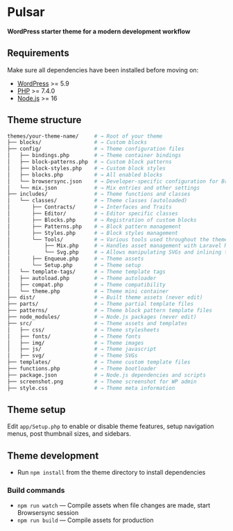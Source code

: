 # Pulsar

<p>
  <strong>WordPress starter theme for a modern development workflow</strong>
</p>

## Requirements

Make sure all dependencies have been installed before moving on:

- [WordPress](https://wordpress.org/) >= 5.9
- [PHP](https://secure.php.net/manual/en/install.php) >= 7.4.0
- [Node.js](http://nodejs.org/) >= 16

## Theme structure

```sh
themes/your-theme-name/     # → Root of your theme
├── blocks/                 # → Custom blocks
├── config/                 # → Theme configuration files
│   ├── bindings.php        # → Theme container bindings
│   ├── block-patterns.php  # → Custom block patterns
│   ├── block-styles.php    # → Custom block styles
│   ├── blocks.php          # → All enabled blocks
│   └── browsersync.json    # → Developer-specific configuration for BrowserSync (if wanted)
│   └── mix.json            # → Mix entries and other settings
├── includes/               # → Theme functions and classes
│   └── classes/            # → Theme classes (autoloaded)
│       ├── Contracts/      # → Interfaces and Traits
│       ├── Editor/         # → Editor specific classes
│       ├── Blocks.php      # → Registration of custom blocks
│       ├── Patterns.php    # → Block pattern management
│       ├── Styles.php      # → Block styles management
│       └── Tools/          # → Various tools used throughout the theme
│           ├── Mix.php     # → Handles asset management with Laravel Mix
│           └── Svg.php     # → Allows manipulating SVGs and inlining them
│       ├── Enqueue.php     # → Theme assets
│       └── Setup.php       # → Theme setup
│   └── template-tags/      # → Theme template tags
│   ├── autoload.php        # → Theme autoloader
│   ├── compat.php          # → Theme compatibility
│   └── theme.php           # → Theme mini container
├── dist/                   # → Built theme assets (never edit)
├── parts/                  # → Theme partial template files
├── patterns/               # → Theme block pattern template files
├── node_modules/           # → Node.js packages (never edit)
├── src/                    # → Theme assets and templates
│   ├── css/                # → Theme stylesheets
│   ├── fonts/              # → Theme fonts
│   ├── img/                # → Theme images
│   ├── js/                 # → Theme javascript
│   ├── svg/                # → Theme SVGs
├── templates/              # → Theme custom template files
├── functions.php           # → Theme bootloader
├── package.json            # → Node.js dependencies and scripts
├── screenshot.png          # → Theme screenshot for WP admin
├── style.css               # → Theme meta information
```

## Theme setup

Edit `app/Setup.php` to enable or disable theme features, setup navigation menus, post thumbnail sizes, and sidebars.

## Theme development

- Run `npm install` from the theme directory to install dependencies

### Build commands

- `npm run watch` — Compile assets when file changes are made, start Browsersync session
- `npm run build` — Compile assets for production
